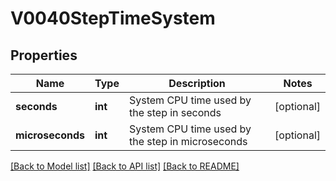 # V0040StepTimeSystem

## Properties
Name | Type | Description | Notes
------------ | ------------- | ------------- | -------------
**seconds** | **int** | System CPU time used by the step in seconds | [optional] 
**microseconds** | **int** | System CPU time used by the step in microseconds | [optional] 

[[Back to Model list]](../README.md#documentation-for-models) [[Back to API list]](../README.md#documentation-for-api-endpoints) [[Back to README]](../README.md)


